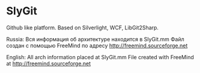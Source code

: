 ﻿SlyGit
======

Github like platform. Based on Silverlight, WCF, LibGit2Sharp.

Russia:
Вся информация об архитектуре находится в SlyGit.mm
Файл создан с помощью FreeMind по адресу http://freemind.sourceforge.net

English:
All arch information placed at SlyGit.mm
File created with FreeMind at http://freemind.sourceforge.net